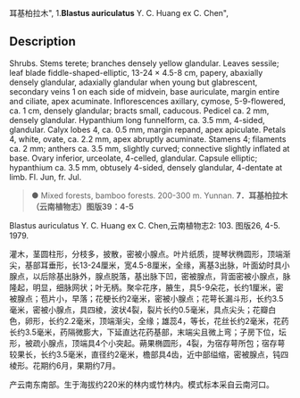 耳基柏拉木",
1.**Blastus auriculatus** Y. C. Huang ex C. Chen",

## Description
Shrubs. Stems terete; branches densely yellow glandular. Leaves sessile; leaf blade fiddle-shaped-elliptic, 13-24 × 4.5-8 cm, papery, abaxially densely glandular, adaxially glandular when young but glabrescent, secondary veins 1 on each side of midvein, base auriculate, margin entire and ciliate, apex acuminate. Inflorescences axillary, cymose, 5-9-flowered, ca. 1 cm, densely glandular; bracts small, caducous. Pedicel ca. 2 mm, densely glandular. Hypanthium long funnelform, ca. 3.5 mm, 4-sided, glandular. Calyx lobes 4, ca. 0.5 mm, margin repand, apex apiculate. Petals 4, white, ovate, ca. 2.2 mm, apex abruptly acuminate. Stamens 4; filaments ca. 2 mm; anthers ca. 3.5 mm, slightly curved; connective slightly inflated at base. Ovary inferior, urceolate, 4-celled, glandular. Capsule elliptic; hypanthium ca. 3.5 mm, obtusely 4-sided, densely glandular, 4-dentate at limb. Fl. Jun, fr. Jul.

> ● Mixed forests, bamboo forests. 200-300 m. Yunnan.
**7．耳基柏拉木（云南植物志）图版39：4-5**

Blastus auriculatus Y. C. Huang ex C. Chen,云南植物志2: 103. 图版26, 4-5. 1979.

灌木，茎圆柱形，分枝多，披散，密被小腺点。叶片纸质，提琴状椭圆形，顶端渐尖，基部耳垂形，长13-24厘米，宽4.5-8厘米，全缘，离基3出脉，叶面幼时具小腺点，以后除基出脉外，腺点脱落，基出脉下凹，密被腺点，背面密被小腺点，脉隆起，明显，细脉网状；叶无柄。聚伞花序，腋生，具5-9朵花，长约1厘米，密被腺点；苞片小，早落；花梗长约2毫米，密被小腺点；花萼长漏斗形，长约3.5毫米，密被小腺点，具四棱，波状4裂，裂片长约0.5毫米，具点尖头；花瓣白色，卵形，长约2.2毫米，顶端渐尖，全缘；雄蕊4，等长，花丝长约2毫米，花药长约3.5毫米，药隔微膨大，下延直达花药基部，末端尖且微上弯；子房下位，坛形，被疏小腺点，顶端具4个小突起。蒴果椭圆形，4裂，为宿存萼所包；宿存萼较果长，长约3.5毫米，直径约2毫米，檐部具4齿，近中部缢缩，密被腺点，钝四棱形。花期约6月，果期约7月。

产云南东南部。生于海拔约220米的林内或竹林内。模式标本采自云南河口。
